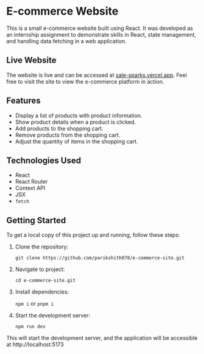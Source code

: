 
# E-commerce Website

This is a small e-commerce website built using React. It was developed as an internship assignment to demonstrate skills in React, state management, and handling data fetching in a web application.

## Live Website

The website is live and can be accessed at [sale-sparks.vercel.app](https://sale-sparks.vercel.app/). Feel free to visit the site to view the e-commerce platform in action.

## Features

-   Display a list of products with product information.
-   Show product details when a product is clicked.
-   Add products to the shopping cart.
-   Remove products from the shopping cart.
-   Adjust the quantity of items in the shopping cart.

## Technologies Used

-   React
-   React Router
-   Context API
-   JSX
-   `fetch`

## Getting Started

To get a local copy of this project up and running, follow these steps:

1. Clone the repository:
   ```shell
   git clone https://github.com/parikshith078/e-commerce-site.git

2. Navigate to project:
   ```shell
   cd e-commerce-site.git

3. Install dependencies:


    `npm i`  or  `pnpm i`

4. Start the development server:
   ```shell
   npm run dev

This will start the development server, and the application will be accessible at ﻿http://localhost:5173


